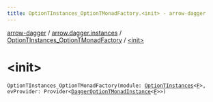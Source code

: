 ```yaml
---
title: OptionTInstances_OptionTMonadFactory.<init> - arrow-dagger
---
```


[arrow-dagger](../../index.html) / [arrow.dagger.instances](../index.html) / [OptionTInstances_OptionTMonadFactory](index.html) / [&lt;init&gt;](./-init-.html)

# &lt;init&gt;

`OptionTInstances_OptionTMonadFactory(module: `[`OptionTInstances`](../-option-t-instances/index.html)`<`[`F`](index.html#F)`>, evProvider: Provider<`[`DaggerOptionTMonadInstance`](../-dagger-option-t-monad-instance/index.html)`<`[`F`](index.html#F)`>>)`